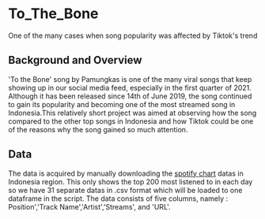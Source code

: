 # To_The_Bone
One of the many cases when song popularity was affected by Tiktok's trend 

## Background and Overview
'To the Bone' song by Pamungkas is one of the many viral songs that keep showing up in our social media feed, especially in the first quarter of 2021. Although it has been released since 14th of June 2019, the song continued to gain its popularity and becoming one of the most streamed song in Indonesia.This relatively short project was aimed at observing how the song compared to the other top songs in Indonesia and how Tiktok could be one of the reasons why the song gained so much attention.

## Data
The data is acquired by manually downloading the [spotify chart](https://spotifycharts.com/regional) datas in Indonesia region. This only shows the top 200 most listened to in each day so we have 31 separate datas in .csv format which will be loaded to one dataframe in the script. The data consists of five columns, namely : Position','Track Name','Artist','Streams', and 'URL'. 
